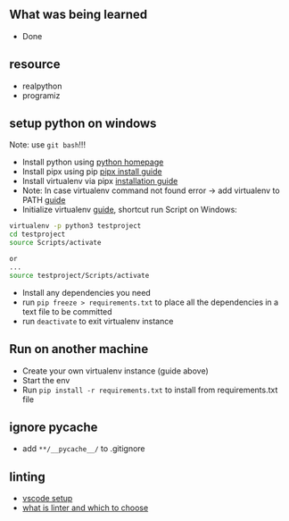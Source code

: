 ## What was being learned
- Done

## resource
- realpython
- programiz

## setup python on windows
Note: use `git bash`!!!  
- Install python using [python homepage](https://www.python.org/downloads/)
- Install pipx using pip [pipx install guide](https://pypi.org/project/pipx)
- Install virtualenv via pipx [installation guide](https://virtualenv.pypa.io/en/latest/installation.html)
- Note: In case virtualenv command not found error -> add virtualenv to PATH [guide](https://www.java.com/en/download/help/path.html)
- Initialize virtualenv [guide](https://pythonbasics.org/virtualenv/), shortcut run Script on Windows: 
```bash
virtualenv -p python3 testproject
cd testproject
source Scripts/activate

or 
...
source testproject/Scripts/activate
```
- Install any dependencies you need
- run `pip freeze > requirements.txt` to place all the dependencies in a text file to be committed
- run `deactivate` to exit virtualenv instance

## Run on another machine
- Create your own virtualenv instance (guide above)
- Start the env
- Run `pip install -r requirements.txt` to install from requirements.txt file

## ignore pycache
- add `**/__pycache__/` to .gitignore

## linting
- [vscode setup](https://code.visualstudio.com/docs/python/linting#:~:text=Run%20linting%23,when%20you%20save%20a%20file.)
- [what is linter and which to choose](https://realpython.com/python-code-quality/)
